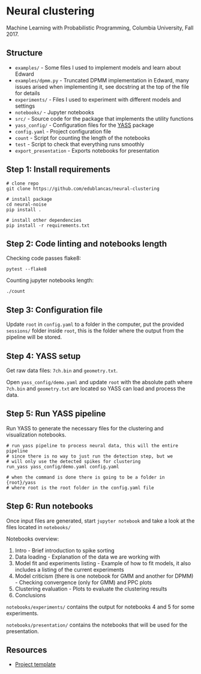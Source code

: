 # Neural clustering

Machine Learning with Probabilistic Programming, Columbia University, Fall 2017.

## Structure

* `examples/` - Some files I used to implement models and learn about Edward
* `examples/dpmm.py` - Truncated DPMM implementation in Edward, many issues arised when implementing it, see docstring at the top of the file for details
* `experiments/` - Files I used to experiment with different models and settings
* `notebooks/` - Jupyter notebooks
* `src/` - Source code for the package that implements the utility functions
* `yass_config/` - Configuration files for the [YASS](https://github.com/paninski-lab/yass) package
* `config.yaml` - Project configuration file
* `count` - Script for counting the length of the notebooks
* `test` - Script to check that everything runs smoothly
* `export_presentation` - Exports notebooks for presentation

## Step 1: Install requirements

```shell
# clone repo
git clone https://github.com/edublancas/neural-clustering

# install package
cd neural-noise
pip install .

# install other dependencies
pip install -r requirements.txt
```

## Step 2: Code linting and notebooks length

Checking code passes flake8:

```shell
pytest --flake8
```

Counting jupyter notebooks length:

```
./count
```


## Step 3: Configuration file

Update `root` in `config.yaml` to a folder in the computer, put the provided `sessions/` folder inside `root`, this is the folder where the output from the pipeline will be stored.

## Step 4: YASS setup

Get raw data files: `7ch.bin` and `geometry.txt`.

Open `yass_config/demo.yaml` and update `root` with the absolute path where `7ch.bin` and `geometry.txt` are located so YASS can load and process the data.

## Step 5: Run YASS pipeline

Run YASS to generate the necessary files for the clustering and visualization notebooks.

```shell
# run yass pipeline to process neural data, this will the entire pipeline
# since there is no way to just run the detection step, but we
# will only use the detected spikes for clustering
run_yass yass_config/demo.yaml config.yaml

# when the command is done there is going to be a folder in {root}/yass
# where root is the root folder in the config.yaml file
```

## Step 6: Run notebooks

Once input files are generated, start `jupyter notebook` and take a look at the
files located in  `notebooks/`

Notebooks overview:

1. Intro - Brief introduction to spike sorting
2. Data loading - Explanation of the data we are working with
3. Model fit and experiments listing - Example of how to fit models, it also includes a listing of the current experiments
4. Model criticism (there is one notebook for GMM and another for DPMM) - Checking convergence (only for GMM) and PPC plots
5. Clustering evaluation - Plots to evaluate the clustering results
6. Conclusions

`notebooks/experiments/`  contains the output for notebooks 4 and 5 for some experiments.

`notebooks/presentation/` contains the notebooks that will be used for the presentation.

## Resources

* [Project template](https://github.com/akucukelbir/probprog-finalproject)
